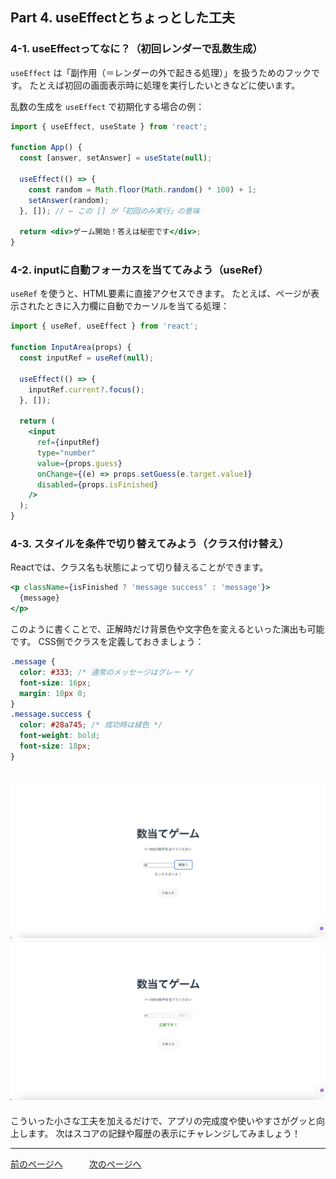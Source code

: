 ## Part 4. useEffectとちょっとした工夫

### 4-1. useEffectってなに？（初回レンダーで乱数生成）

`useEffect` は「副作用（＝レンダーの外で起きる処理）」を扱うためのフックです。 たとえば初回の画面表示時に処理を実行したいときなどに使います。

乱数の生成を `useEffect` で初期化する場合の例：

```jsx
import { useEffect, useState } from 'react';

function App() {
  const [answer, setAnswer] = useState(null);

  useEffect(() => {
    const random = Math.floor(Math.random() * 100) + 1;
    setAnswer(random);
  }, []); // ← この [] が「初回のみ実行」の意味

  return <div>ゲーム開始！答えは秘密です</div>;
}
```

### 4-2. inputに自動フォーカスを当ててみよう（useRef）

`useRef` を使うと、HTML要素に直接アクセスできます。 たとえば、ページが表示されたときに入力欄に自動でカーソルを当てる処理：

```jsx
import { useRef, useEffect } from 'react';

function InputArea(props) {
  const inputRef = useRef(null);

  useEffect(() => {
    inputRef.current?.focus();
  }, []);

  return (
    <input
      ref={inputRef}
      type="number"
      value={props.guess}
      onChange={(e) => props.setGuess(e.target.value)}
      disabled={props.isFinished}
    />
  );
}
```

### 4-3. スタイルを条件で切り替えてみよう（クラス付け替え）

Reactでは、クラス名も状態によって切り替えることができます。

```jsx
<p className={isFinished ? 'message success' : 'message'}>
  {message}
</p>
```

このように書くことで、正解時だけ背景色や文字色を変えるといった演出も可能です。 CSS側でクラスを定義しておきましょう：

```css
.message {
  color: #333; /* 通常のメッセージはグレー */
  font-size: 16px;
  margin: 10px 0;
}
.message.success {
  color: #28a745; /* 成功時は緑色 */
  font-weight: bold;
  font-size: 18px;
}
```
![](/ReactTutorial/img/Part4/Part4-1.png)
![](/ReactTutorial/img/Part4/Part4-2.png)
---

こういった小さな工夫を加えるだけで、アプリの完成度や使いやすさがグッと向上します。 次はスコアの記録や履歴の表示にチャレンジしてみましょう！

---
[前のページへ](/ReactTutorial/Part3.md)　　　[次のページへ](/ReactTutorial/Part5.md)
